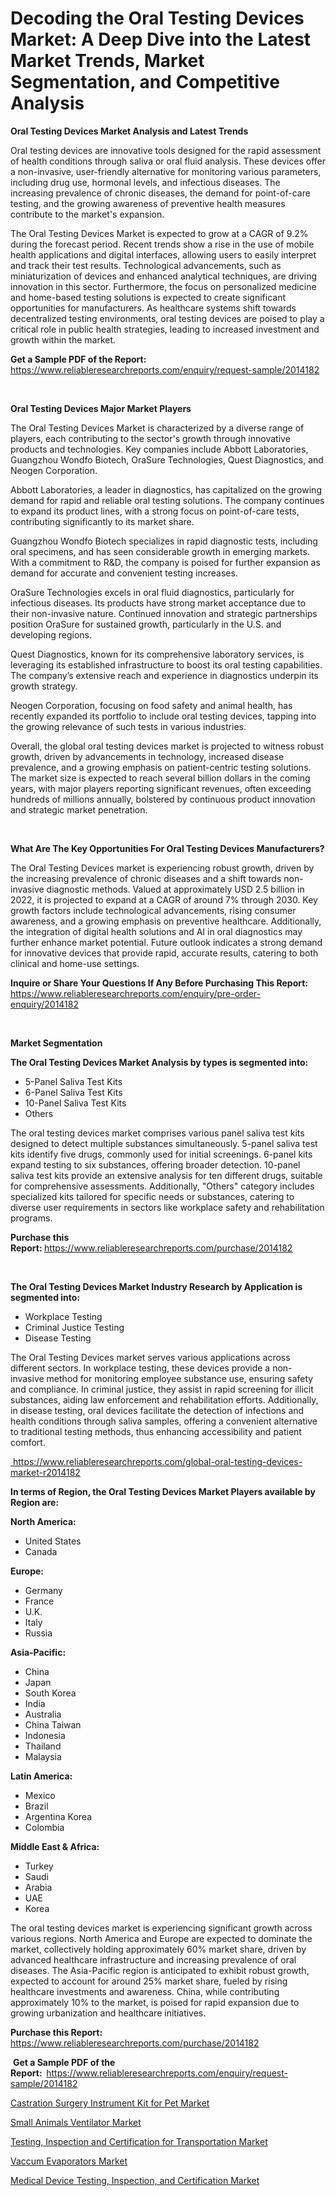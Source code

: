 <p><h1>Decoding the Oral Testing Devices Market: A Deep Dive into the Latest Market Trends, Market Segmentation, and Competitive Analysis</h1></p><p><strong>Oral Testing Devices Market Analysis and Latest Trends</strong></p>
<p><p>Oral testing devices are innovative tools designed for the rapid assessment of health conditions through saliva or oral fluid analysis. These devices offer a non-invasive, user-friendly alternative for monitoring various parameters, including drug use, hormonal levels, and infectious diseases. The increasing prevalence of chronic diseases, the demand for point-of-care testing, and the growing awareness of preventive health measures contribute to the market's expansion.</p><p>The Oral Testing Devices Market is expected to grow at a CAGR of 9.2% during the forecast period. Recent trends show a rise in the use of mobile health applications and digital interfaces, allowing users to easily interpret and track their test results. Technological advancements, such as miniaturization of devices and enhanced analytical techniques, are driving innovation in this sector. Furthermore, the focus on personalized medicine and home-based testing solutions is expected to create significant opportunities for manufacturers. As healthcare systems shift towards decentralized testing environments, oral testing devices are poised to play a critical role in public health strategies, leading to increased investment and growth within the market.</p></p>
<p><strong>Get a Sample PDF of the Report:&nbsp;</strong> <a href="https://www.reliableresearchreports.com/enquiry/request-sample/2014182?utm_campaign=34&utm_medium=2&utm_source=Github&utm_content=ia&utm_term=26102024&utm_id=oral-testing-devices">https://www.reliableresearchreports.com/enquiry/request-sample/2014182</a></p>
<p>&nbsp;</p>
<p><strong>Oral Testing Devices Major Market Players</strong></p>
<p><p>The Oral Testing Devices Market is characterized by a diverse range of players, each contributing to the sector's growth through innovative products and technologies. Key companies include Abbott Laboratories, Guangzhou Wondfo Biotech, OraSure Technologies, Quest Diagnostics, and Neogen Corporation. </p><p>Abbott Laboratories, a leader in diagnostics, has capitalized on the growing demand for rapid and reliable oral testing solutions. The company continues to expand its product lines, with a strong focus on point-of-care tests, contributing significantly to its market share.</p><p>Guangzhou Wondfo Biotech specializes in rapid diagnostic tests, including oral specimens, and has seen considerable growth in emerging markets. With a commitment to R&D, the company is poised for further expansion as demand for accurate and convenient testing increases.</p><p>OraSure Technologies excels in oral fluid diagnostics, particularly for infectious diseases. Its products have strong market acceptance due to their non-invasive nature. Continued innovation and strategic partnerships position OraSure for sustained growth, particularly in the U.S. and developing regions.</p><p>Quest Diagnostics, known for its comprehensive laboratory services, is leveraging its established infrastructure to boost its oral testing capabilities. The company’s extensive reach and experience in diagnostics underpin its growth strategy.</p><p>Neogen Corporation, focusing on food safety and animal health, has recently expanded its portfolio to include oral testing devices, tapping into the growing relevance of such tests in various industries.</p><p>Overall, the global oral testing devices market is projected to witness robust growth, driven by advancements in technology, increased disease prevalence, and a growing emphasis on patient-centric testing solutions. The market size is expected to reach several billion dollars in the coming years, with major players reporting significant revenues, often exceeding hundreds of millions annually, bolstered by continuous product innovation and strategic market penetration.</p></p>
<p>&nbsp;</p>
<p><strong>What Are The Key Opportunities For Oral Testing Devices Manufacturers?</strong></p>
<p><p>The Oral Testing Devices market is experiencing robust growth, driven by the increasing prevalence of chronic diseases and a shift towards non-invasive diagnostic methods. Valued at approximately USD 2.5 billion in 2022, it is projected to expand at a CAGR of around 7% through 2030. Key growth factors include technological advancements, rising consumer awareness, and a growing emphasis on preventive healthcare. Additionally, the integration of digital health solutions and AI in oral diagnostics may further enhance market potential. Future outlook indicates a strong demand for innovative devices that provide rapid, accurate results, catering to both clinical and home-use settings.</p></p>
<p><strong>Inquire or Share Your Questions If Any Before Purchasing This Report:</strong> <a href="https://www.reliableresearchreports.com/enquiry/pre-order-enquiry/2014182?utm_campaign=34&utm_medium=2&utm_source=Github&utm_content=ia&utm_term=26102024&utm_id=oral-testing-devices">https://www.reliableresearchreports.com/enquiry/pre-order-enquiry/2014182</a></p>
<p>&nbsp;</p>
<p><strong>Market Segmentation</strong></p>
<p><strong>The Oral Testing Devices Market Analysis by types is segmented into:</strong></p>
<p><ul><li>5-Panel Saliva Test Kits</li><li>6-Panel Saliva Test Kits</li><li>10-Panel Saliva Test Kits</li><li>Others</li></ul></p>
<p><p>The oral testing devices market comprises various panel saliva test kits designed to detect multiple substances simultaneously. 5-panel saliva test kits identify five drugs, commonly used for initial screenings. 6-panel kits expand testing to six substances, offering broader detection. 10-panel saliva test kits provide an extensive analysis for ten different drugs, suitable for comprehensive assessments. Additionally, "Others" category includes specialized kits tailored for specific needs or substances, catering to diverse user requirements in sectors like workplace safety and rehabilitation programs.</p></p>
<p><strong>Purchase this Report:&nbsp;</strong><a href="https://www.reliableresearchreports.com/purchase/2014182?utm_campaign=34&utm_medium=2&utm_source=Github&utm_content=ia&utm_term=26102024&utm_id=oral-testing-devices">https://www.reliableresearchreports.com/purchase/2014182</a></p>
<p>&nbsp;</p>
<p><strong>The Oral Testing Devices Market Industry Research by Application is segmented into:</strong></p>
<p><ul><li>Workplace Testing</li><li>Criminal Justice Testing</li><li>Disease Testing</li></ul></p>
<p><p>The Oral Testing Devices market serves various applications across different sectors. In workplace testing, these devices provide a non-invasive method for monitoring employee substance use, ensuring safety and compliance. In criminal justice, they assist in rapid screening for illicit substances, aiding law enforcement and rehabilitation efforts. Additionally, in disease testing, oral devices facilitate the detection of infections and health conditions through saliva samples, offering a convenient alternative to traditional testing methods, thus enhancing accessibility and patient comfort.</p></p>
<p><a href="https://www.reliableresearchreports.com/global-oral-testing-devices-market-r2014182?utm_campaign=34&utm_medium=2&utm_source=Github&utm_content=ia&utm_term=26102024&utm_id=oral-testing-devices">&nbsp;https://www.reliableresearchreports.com/global-oral-testing-devices-market-r2014182</a></p>
<p><strong>In terms of Region, the Oral Testing Devices Market Players available by Region are:</strong></p>
<p>
    <p> <strong> North America: </strong>
        <ul>
            <li>United States</li>
            <li>Canada</li>
        </ul>
        </p> 
    <p> <strong> Europe: </strong>
        <ul>
            <li>Germany</li>
            <li>France</li>
            <li>U.K.</li>
            <li>Italy</li>
            <li>Russia</li>
        </ul>
        </p> 
    <p> <strong> Asia-Pacific: </strong>
        <ul>
            <li>China</li>
            <li>Japan</li>
            <li>South Korea</li>
            <li>India</li>
            <li>Australia</li>
            <li>China Taiwan</li>
            <li>Indonesia</li>
            <li>Thailand</li>
            <li>Malaysia</li>
        </ul>
        </p> 
    <p> <strong> Latin America: </strong>
        <ul>
            <li>Mexico</li>
            <li>Brazil</li>
            <li>Argentina Korea</li>
            <li>Colombia</li>
        </ul>
        </p> 
    <p> <strong> Middle East & Africa: </strong>
        <ul>
            <li>Turkey</li>
            <li>Saudi</li>
            <li>Arabia</li>
            <li>UAE</li>
            <li>Korea</li>
        </ul>
    </p>
    </p>
<p><p>The oral testing devices market is experiencing significant growth across various regions. North America and Europe are expected to dominate the market, collectively holding approximately 60% market share, driven by advanced healthcare infrastructure and increasing prevalence of oral diseases. The Asia-Pacific region is anticipated to exhibit robust growth, expected to account for around 25% market share, fueled by rising healthcare investments and awareness. China, while contributing approximately 10% to the market, is poised for rapid expansion due to growing urbanization and healthcare initiatives.</p></p>
<p><strong>Purchase this Report: </strong><a href="https://www.reliableresearchreports.com/purchase/2014182?utm_campaign=34&utm_medium=2&utm_source=Github&utm_content=ia&utm_term=26102024&utm_id=oral-testing-devices">https://www.reliableresearchreports.com/purchase/2014182</a></p>
<p>&nbsp;<strong>Get a Sample PDF of the Report:&nbsp;&nbsp;</strong><a href="https://www.reliableresearchreports.com/enquiry/request-sample/2014182?utm_campaign=34&utm_medium=2&utm_source=Github&utm_content=ia&utm_term=26102024&utm_id=oral-testing-devices">https://www.reliableresearchreports.com/enquiry/request-sample/2014182</a></p>
<p><strong></strong></p>
<p><p><a href="https://github.com/fadrijbtavist/Market-Research-Report-List-1/blob/main/castration-surgery-instrument-kit-for-pet-market.md?utm_campaign=34&utm_medium=2&utm_source=Github&utm_content=ia&utm_term=26102024&utm_id=oral-testing-devices">Castration Surgery Instrument Kit for Pet Market</a></p><p><a href="https://github.com/avilarotedlowkog/Market-Research-Report-List-1/blob/main/small-animals-ventilator-market.md?utm_campaign=34&utm_medium=2&utm_source=Github&utm_content=ia&utm_term=26102024&utm_id=oral-testing-devices">Small Animals Ventilator Market</a></p><p><a href="https://www.linkedin.com/pulse/unlocking-growth-potential-strategic-analysis-testing-inspection-vhqfe?utm_campaign=34&utm_medium=2&utm_source=Github&utm_content=ia&utm_term=26102024&utm_id=oral-testing-devices">Testing, Inspection and Certification for Transportation Market</a></p><p><a href="https://issuu.com/reportprime-2/docs/vaccum-evaporators-market-size-2030_0c4726de9cf052?utm_campaign=34&utm_medium=2&utm_source=Github&utm_content=ia&utm_term=26102024&utm_id=oral-testing-devices">Vaccum Evaporators Market</a></p><p><a href="https://www.linkedin.com/pulse/pioneering-growth-analyzing-global-medical-device-testing-ajpwe?utm_campaign=34&utm_medium=2&utm_source=Github&utm_content=ia&utm_term=26102024&utm_id=oral-testing-devices">Medical Device Testing, Inspection, and Certification Market</a></p></p>